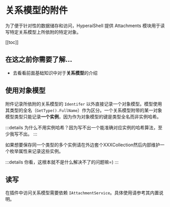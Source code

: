 # 关系模型的附件

为了便于针对性的数据储存和访问，HyperaiShell 提供 Attachments 模块用于读写特定关系模型上所依附的特定对象。

[[toc]]

## 在这之前你需要了解...

- 去看看前面基础知识中对于**关系模型**的介绍

## 使用对象模型

附件记录所依附的关系模型的 `Identifer` 以外直接记录一个对象模型。模型使用其类型的全名（`GetType().FullName`）作为区分。一个关系模型附带的某一对象模型类型只能记录**一个实例**，因为作为对象模型的键是类型全名而非实例哈希。

:::details
为什么不用实例哈希？因为写不出一个能准确对应实例的哈希算法，至少我写不出。
:::

如果想要保存同一个类型的多个实例请在外边套个XXXCollection然后内部维护一个枚举属性来记录这些实例。

:::details
你看，这根本就不是什么解决不了的问题嘛=)
:::

## 读写

在插件中访问关系模型需要依赖 `IAttachmentService`。具体使用请参考其内置说明。